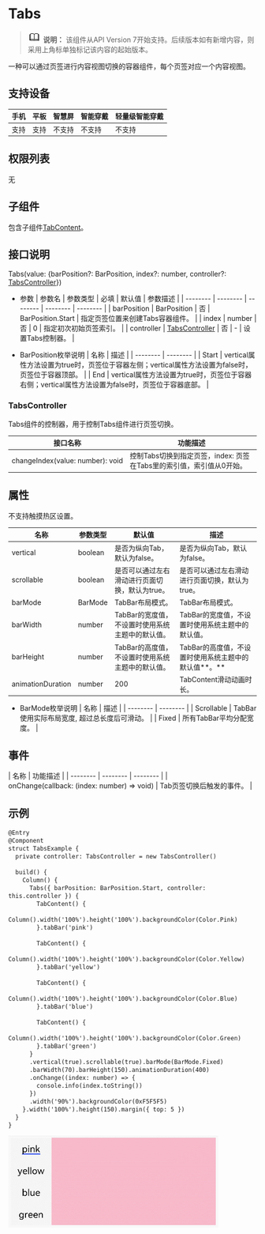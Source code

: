 # Tabs

> ![icon-note.gif](public_sys-resources/icon-note.gif) **说明：**
> 该组件从API Version 7开始支持。后续版本如有新增内容，则采用上角标单独标记该内容的起始版本。


一种可以通过页签进行内容视图切换的容器组件，每个页签对应一个内容视图。


## 支持设备

| 手机 | 平板 | 智慧屏 | 智能穿戴 | 轻量级智能穿戴 | 
| -------- | -------- | -------- | -------- | -------- |
| 支持 | 支持 | 不支持 | 不支持 | 不支持 | 


## 权限列表

无


## 子组件

包含子组件[TabContent](ts-container-tabcontent.md)。


## 接口说明

Tabs(value: {barPosition?: BarPosition, index?: number, controller?: [TabsController](#tabscontroller)})

- 参数
  | 参数名 | 参数类型 | 必填 | 默认值 | 参数描述 |
  | -------- | -------- | -------- | -------- | -------- |
  | barPosition | BarPosition | 否 | BarPosition.Start | 指定页签位置来创建Tabs容器组件。 |
  | index | number | 否 | 0 | 指定初次初始页签索引。 |
  | controller | [TabsController](#tabscontroller) | 否 | - | 设置Tabs控制器。 |

- BarPosition枚举说明
  | 名称 | 描述 | 
  | -------- | -------- |
  | Start | vertical属性方法设置为true时，页签位于容器左侧；vertical属性方法设置为false时，页签位于容器顶部。 | 
  | End | vertical属性方法设置为true时，页签位于容器右侧；vertical属性方法设置为false时，页签位于容器底部。 | 


### TabsController

Tabs组件的控制器，用于控制Tabs组件进行页签切换。

| 接口名称 | 功能描述 | 
| -------- | -------- |
| changeIndex(value:&nbsp;number):&nbsp;void | 控制Tabs切换到指定页签，index:&nbsp;页签在Tabs里的索引值，索引值从0开始。 | 


## 属性

不支持触摸热区设置。

| 名称 | 参数类型 | 默认值 | 描述 |
| -------- | -------- | -------- | -------- |
| vertical | boolean | 是否为纵向Tab，默认为false。 | 是否为纵向Tab，默认为false。 |
| scrollable | boolean | 是否可以通过左右滑动进行页面切换，默认为true。 | 是否可以通过左右滑动进行页面切换，默认为true。 |
| barMode | BarMode  | TabBar布局模式。 | TabBar布局模式。 |
| barWidth | number | TabBar的宽度值，不设置时使用系统主题中的默认值。 | TabBar的宽度值，不设置时使用系统主题中的默认值。 |
| barHeight | number | TabBar的高度值，不设置时使用系统主题中的默认值。 | TabBar的高度值，不设置时使用系统主题中的默认值**。** |
| animationDuration | number | 200 | TabContent滑动动画时长。 |

- BarMode枚举说明
  | 名称 | 描述 | 
  | -------- | -------- |
  | Scrollable | TabBar使用实际布局宽度,&nbsp;超过总长度后可滑动。 | 
  | Fixed | 所有TabBar平均分配宽度。 | 


## 事件

| 名称 | 功能描述 | 
| -------- | -------- | -------- |
| onChange(callback:&nbsp;(index:&nbsp;number)&nbsp;=&gt;&nbsp;void) | Tab页签切换后触发的事件。 | 


## 示例

```
@Entry
@Component
struct TabsExample {
  private controller: TabsController = new TabsController()

  build() {
    Column() {
      Tabs({ barPosition: BarPosition.Start, controller: this.controller }) {
        TabContent() {
          Column().width('100%').height('100%').backgroundColor(Color.Pink)
        }.tabBar('pink')

        TabContent() {
          Column().width('100%').height('100%').backgroundColor(Color.Yellow)
        }.tabBar('yellow')

        TabContent() {
          Column().width('100%').height('100%').backgroundColor(Color.Blue)
        }.tabBar('blue')

        TabContent() {
          Column().width('100%').height('100%').backgroundColor(Color.Green)
        }.tabBar('green')
      }
      .vertical(true).scrollable(true).barMode(BarMode.Fixed)
      .barWidth(70).barHeight(150).animationDuration(400)
      .onChange((index: number) => {
        console.info(index.toString())
      })
      .width('90%').backgroundColor(0xF5F5F5)
    }.width('100%').height(150).margin({ top: 5 })
  }
}
```

![zh-cn_image_0000001174264360](figures/zh-cn_image_0000001174264360.gif)
